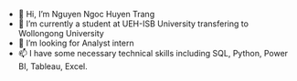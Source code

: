 - 👋 Hi, I’m Nguyen Ngoc Huyen Trang 
- 🌱 I’m currently a student at UEH-ISB University transfering to Wollongong University
- 💞️ I’m looking for Analyst intern
- 📫 I have some necessary technical skills including SQL, Python, Power BI, Tableau, Excel.

<!---
ngynhuyntrang/ngynhuyntrang is a ✨ special ✨ repository because its `README.md` (this file) appears on your GitHub profile.
You can click the Preview link to take a look at your changes.
--->
